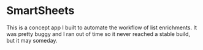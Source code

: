 # SmartSheets

This is a concept app I built to automate the workflow of list enrichments. It was pretty buggy and I ran out of time so it never reached a stable build, but it may someday.
